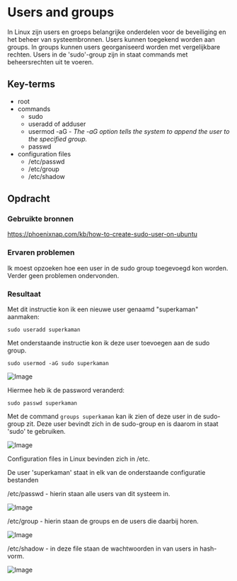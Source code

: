 # Users and groups

In Linux zijn users en groeps belangrijke onderdelen voor de beveiliging en het beheer van systeembronnen. Users kunnen toegekend worden aan groups. In groups kunnen users georganiseerd worden met vergelijkbare rechten. Users in de 'sudo'-group zijn in staat commands met beheersrechten uit te voeren.

## Key-terms
- root
- commands
    - sudo
    - useradd of adduser
    - usermod -aG - *The -aG option tells the system to append the user to the specified group.*
    - passwd
- configuration files
    - /etc/passwd
    - /etc/group
    - /etc/shadow

## Opdracht
### Gebruikte bronnen
https://phoenixnap.com/kb/how-to-create-sudo-user-on-ubuntu

### Ervaren problemen
Ik moest opzoeken hoe een user in de sudo group toegevoegd kon worden. Verder geen problemen ondervonden.

### Resultaat

Met dit instructie kon ik een nieuwe user genaamd "superkaman" aanmaken:

```sudo useradd superkaman```

Met onderstaande instructie kon ik deze user toevoegen aan de sudo group.


```sudo usermod -aG sudo superkaman```


![Image](https://github.com/kaman-codes/techgrounds-kaman/blob/main/00_includes/LNX-04_screen01.PNG)

Hiermee heb ik de password veranderd:

```sudo passwd superkaman```

Met de command `groups superkaman` kan ik zien of deze user in de sudo-group zit. Deze user bevindt zich in de sudo-group en is daarom in staat 'sudo' te gebruiken.

![Image](https://github.com/kaman-codes/techgrounds-kaman/blob/main/00_includes/LNX-04_screen02.PNG)


Configuration files in Linux bevinden zich in /etc.

De user 'superkaman' staat in elk van de onderstaande configuratie bestanden

/etc/passwd - hierin staan alle users van dit systeem in.

![Image](https://github.com/kaman-codes/techgrounds-kaman/blob/main/00_includes/LNX-04_screen03.PNG)

/etc/group - hierin staan de groups en de users die daarbij horen.

![Image](https://github.com/kaman-codes/techgrounds-kaman/blob/main/00_includes/LNX-04_screen04.PNG)

/etc/shadow - in deze file staan de wachtwoorden in van users in hash-vorm.

![Image](https://github.com/kaman-codes/techgrounds-kaman/blob/main/00_includes/LNX-04_screen05.PNG)